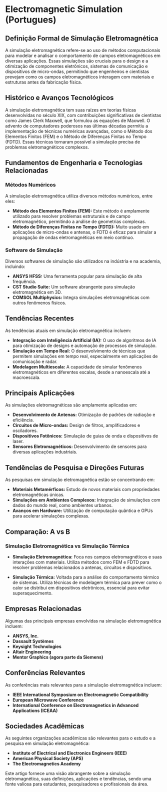 # Electromagnetic Simulation (Portugues)

## Definição Formal de Simulação Eletromagnética

A simulação eletromagnética refere-se ao uso de métodos computacionais para modelar e analisar o comportamento de campos eletromagnéticos em diversas aplicações. Essas simulações são cruciais para o design e a otimização de componentes eletrônicos, sistemas de comunicação e dispositivos de micro-ondas, permitindo que engenheiros e cientistas prevejam como os campos eletromagnéticos interagem com materiais e estruturas antes da fabricação física.

## Histórico e Avanços Tecnológicos

A simulação eletromagnética tem suas raízes em teorias físicas desenvolvidas no século XIX, com contribuições significativas de cientistas como James Clerk Maxwell, que formulou as equações de Maxwell. O advento de computadores poderosos nas últimas décadas permitiu a implementação de técnicas numéricas avançadas, como o Método dos Elementos Finitos (FEM) e o Método de Diferenças Finitas no Tempo (FDTD). Essas técnicas tornaram possível a simulação precisa de problemas eletromagnéticos complexos.

## Fundamentos de Engenharia e Tecnologias Relacionadas

### Métodos Numéricos

A simulação eletromagnética utiliza diversos métodos numéricos, entre eles:

- **Método dos Elementos Finitos (FEM):** Este método é amplamente utilizado para resolver problemas estruturais e de campo eletromagnético, permitindo a análise de geometrias complexas.
- **Método de Diferenças Finitas no Tempo (FDTD):** Muito usado em aplicações de micro-ondas e antenas, o FDTD é eficaz para simular a propagação de ondas eletromagnéticas em meio contínuo.

### Software de Simulação

Diversos softwares de simulação são utilizados na indústria e na academia, incluindo:

- **ANSYS HFSS:** Uma ferramenta popular para simulação de alta frequência.
- **CST Studio Suite:** Um software abrangente para simulação eletromagnética em 3D.
- **COMSOL Multiphysics:** Integra simulações eletromagnéticas com outros fenômenos físicos.

## Tendências Recentes

As tendências atuais em simulação eletromagnética incluem:

- **Integração com Inteligência Artificial (IA):** O uso de algoritmos de IA para otimização de designs e automação de processos de simulação.
- **Simulação em Tempo Real:** O desenvolvimento de técnicas que permitem simulações em tempo real, especialmente em aplicações de comunicação e radar.
- **Modelagem Multiescala:** A capacidade de simular fenômenos eletromagnéticos em diferentes escalas, desde a nanoescala até a macroescala.

## Principais Aplicações

As simulações eletromagnéticas são amplamente aplicadas em:

- **Desenvolvimento de Antenas:** Otimização de padrões de radiação e eficiência.
- **Circuitos de Micro-ondas:** Design de filtros, amplificadores e osciladores.
- **Dispositivos Fotônicos:** Simulação de guias de onda e dispositivos de laser.
- **Sensores Eletromagnéticos:** Desenvolvimento de sensores para diversas aplicações industriais.

## Tendências de Pesquisa e Direções Futuras

As pesquisas em simulação eletromagnética estão se concentrando em:

- **Materiais Metamérficos:** Estudo de novos materiais com propriedades eletromagnéticas únicas.
- **Simulações em Ambientes Complexos:** Integração de simulações com dados do mundo real, como ambientes urbanos.
- **Avanços em Hardware:** Utilização de computação quântica e GPUs para acelerar simulações complexas.

## Comparação: A vs B

### Simulação Eletromagnética vs Simulação Térmica

- **Simulação Eletromagnética:** Foca nos campos eletromagnéticos e suas interações com materiais. Utiliza métodos como FEM e FDTD para resolver problemas relacionados a antenas, circuitos e dispositivos.
  
- **Simulação Térmica:** Voltada para a análise do comportamento térmico de sistemas. Utiliza técnicas de modelagem térmica para prever como o calor se distribui em dispositivos eletrônicos, essencial para evitar superaquecimento.

## Empresas Relacionadas

Algumas das principais empresas envolvidas na simulação eletromagnética incluem:

- **ANSYS, Inc.**
- **Dassault Systèmes**
- **Keysight Technologies**
- **Altair Engineering**
- **Mentor Graphics (agora parte da Siemens)**

## Conferências Relevantes

As conferências mais relevantes para a simulação eletromagnética incluem:

- **IEEE International Symposium on Electromagnetic Compatibility**
- **European Microwave Conference**
- **International Conference on Electromagnetics in Advanced Applications (ICEAA)**

## Sociedades Acadêmicas

As seguintes organizações acadêmicas são relevantes para o estudo e a pesquisa em simulação eletromagnética:

- **Institute of Electrical and Electronics Engineers (IEEE)**
- **American Physical Society (APS)**
- **The Electromagnetics Academy**

Este artigo fornece uma visão abrangente sobre a simulação eletromagnética, suas definições, aplicações e tendências, sendo uma fonte valiosa para estudantes, pesquisadores e profissionais da área.